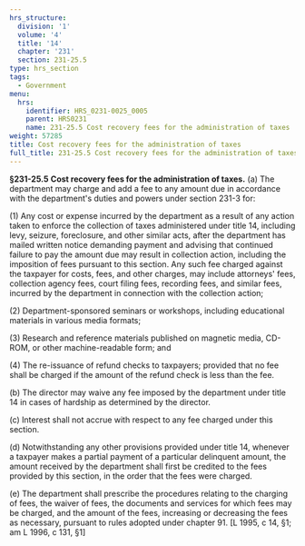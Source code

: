 ```yaml
---
hrs_structure:
  division: '1'
  volume: '4'
  title: '14'
  chapter: '231'
  section: 231-25.5
type: hrs_section
tags:
  - Government
menu:
  hrs:
    identifier: HRS_0231-0025_0005
    parent: HRS0231
    name: 231-25.5 Cost recovery fees for the administration of taxes
weight: 57285
title: Cost recovery fees for the administration of taxes
full_title: 231-25.5 Cost recovery fees for the administration of taxes
---
```

**§231-25.5** **Cost recovery fees for the administration of taxes.** (a) The department may charge and add a fee to any amount due in accordance with the department's duties and powers under section 231-3 for:

(1) Any cost or expense incurred by the department as a result of any action taken to enforce the collection of taxes administered under title 14, including levy, seizure, foreclosure, and other similar acts, after the department has mailed written notice demanding payment and advising that continued failure to pay the amount due may result in collection action, including the imposition of fees pursuant to this section. Any such fee charged against the taxpayer for costs, fees, and other charges, may include attorneys' fees, collection agency fees, court filing fees, recording fees, and similar fees, incurred by the department in connection with the collection action;

(2) Department-sponsored seminars or workshops, including educational materials in various media formats;

(3) Research and reference materials published on magnetic media, CD-ROM, or other machine-readable form; and

(4) The re-issuance of refund checks to taxpayers; provided that no fee shall be charged if the amount of the refund check is less than the fee.

(b) The director may waive any fee imposed by the department under title 14 in cases of hardship as determined by the director.

(c) Interest shall not accrue with respect to any fee charged under this section.

(d) Notwithstanding any other provisions provided under title 14, whenever a taxpayer makes a partial payment of a particular delinquent amount, the amount received by the department shall first be credited to the fees provided by this section, in the order that the fees were charged.

(e) The department shall prescribe the procedures relating to the charging of fees, the waiver of fees, the documents and services for which fees may be charged, and the amount of the fees, increasing or decreasing the fees as necessary, pursuant to rules adopted under chapter 91\. [L 1995, c 14, §1; am L 1996, c 131, §1]